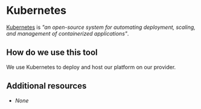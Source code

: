 # Kubernetes

[Kubernetes](https://kubernetes.io/) is _"an open-source system for automating deployment, scaling, and management of containerized applications"_.

## How do we use this tool

We use Kubernetes to deploy and host our platform on our provider.

## Additional resources

- _None_
